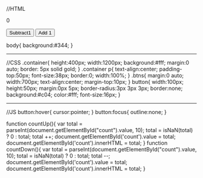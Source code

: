//HTML
<div class="container">
  <p id="count">0</p>
</div>
<div class="btns">
  <button id="down" onclick="countDown();">Subtract1</button>
  <button id="up" onclick="countUp();">Add 1</button>
</div>

body{
  background:#344;
}

---------

//CSS
.container{
  height:400px;
  width:1200px;
  background:#fff;
  margin:0 auto;
  border: 5px solid gold;
}
.container p{
  text-align:center;
  padding-top:50px;
  font-size:38px;
  border:0;
  width:100%;
}
.btns{
  margin:0 auto;
  width:700px;
  text-align:center;
  margin-top:10px;
}
button{
  width:100px;
  height:50px;
  margin:0px 5px;
  border-radius:3px 3px 3px;
  border:none;
  background:#c04;
  color:#fff;
  font-size:16px;
}

--------

//JS
button:hover{
  cursor:pointer;
}
button:focus{
  outline:none;
}

function countUp(){
  var total = parseInt(document.getElementById("count").value, 10);
  total = isNaN(total) ? 0 : total;
  total ++;
  document.getElementById('count').value = total;
  document.getElementById('count').innerHTML = total;
}
function countDown(){
  var total = parseInt(document.getElementById("count").value, 10);
  total = isNaN(total) ? 0 : total;
  total --;
  document.getElementById('count').value = total;
  document.getElementById('count').innerHTML = total;
}
